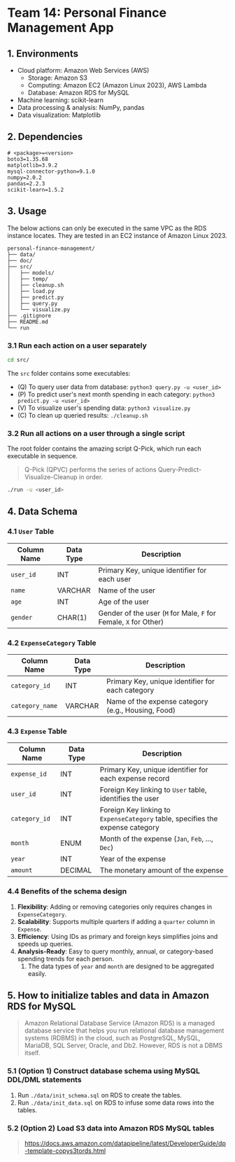 # Team 14: Personal Finance Management App

## 1. Environments

- Cloud platform: Amazon Web Services (AWS)
  - Storage: Amazon S3
  - Computing: Amazon EC2 (Amazon Linux 2023), AWS Lambda
  - Database: Amazon RDS for MySQL
- Machine learning: scikit-learn
- Data processing & analysis: NumPy, pandas
- Data visualization: Matplotlib

## 2. Dependencies

```text
# <package>=<version>
boto3=1.35.68
matplotlib=3.9.2
mysql-connector-python=9.1.0
numpy=2.0.2
pandas=2.2.3
scikit-learn=1.5.2
```

## 3. Usage

The below actions can only be executed in the same VPC as the RDS instance locates. They are tested in an EC2 instance of Amazon Linux 2023.

```text
personal-finance-management/
├── data/
├── doc/
├── src/
│   ├── models/
│   ├── temp/
│   ├── cleanup.sh
│   ├── load.py
│   ├── predict.py
│   ├── query.py
│   └── visualize.py
├── .gitignore
├── README.md
└── run
```

### 3.1 Run each action on a user separately

```bash
cd src/
```

The `src` folder contains some executables:

- (Q) To query user data from database: `python3 query.py -u <user_id>`
- (P) To predict user's next month spending in each category: `python3 predict.py -u <user_id>`
- (V) To visualize user's spending data: `python3 visualize.py`
- (C) To clean up queried results: `./cleanup.sh`

### 3.2 Run all actions on a user through a single script

The root folder contains the amazing script Q-Pick, which run each executable in sequence.
> Q-Pick (QPVC) performs the series of actions Query-Predict-Visualize-Cleanup in order. 

```bash
./run -u <user_id>
```

## 4. Data Schema

### 4.1 `User` Table

| Column Name | Data Type | Description                                     |
|-------------|-----------|-------------------------------------------------|
| `user_id`   | INT       | Primary Key, unique identifier for each user    |
| `name`      | VARCHAR   | Name of the user                                |
| `age`       | INT       | Age of the user                                 |
| `gender`    | CHAR(1)   | Gender of the user (`M` for Male, `F` for Female, `X` for Other) |

### 4.2 `ExpenseCategory` Table

| Column Name     | Data Type | Description                                   |
|-----------------|-----------|-----------------------------------------------|
| `category_id`   | INT       | Primary Key, unique identifier for each category |
| `category_name` | VARCHAR   | Name of the expense category (e.g., Housing, Food) |

### 4.3 `Expense` Table

| Column Name      | Data Type | Description                                                    |
|------------------|-----------|----------------------------------------------------------------|
| `expense_id`     | INT       | Primary Key, unique identifier for each expense record         |
| `user_id`        | INT       | Foreign Key linking to `User` table, identifies the user       |
| `category_id`    | INT       | Foreign Key linking to `ExpenseCategory` table, specifies the expense category |
| `month`          | ENUM      | Month of the expense (`Jan`, `Feb`, ..., `Dec`)                |
| `year`           | INT       | Year of the expense                                           |
| `amount`         | DECIMAL   | The monetary amount of the expense                             |

### 4.4 Benefits of the schema design

1. **Flexibility**: Adding or removing categories only requires changes in `ExpenseCategory`.
2. **Scalability**: Supports multiple quarters if adding a `quarter` column in `Expense`.
3. **Efficiency**: Using IDs as primary and foreign keys simplifies joins and speeds up queries.
4. **Analysis-Ready**: Easy to query monthly, annual, or category-based spending trends for each person.
   1. The data types of `year` and `month` are designed to be aggregated easily.

## 5. How to initialize tables and data in Amazon RDS for MySQL

> Amazon Relational Database Service (Amazon RDS) is a managed database service that helps you run relational database management systems (RDBMS) in the cloud, such as PostgreSQL, MySQL, MariaDB, SQL Server, Oracle, and Db2. However, RDS is not a DBMS itself.

### 5.1 (Option 1) Construct database schema using MySQL DDL/DML statements

1. Run `./data/init_schema.sql` on RDS to create the tables.
2. Run `./data/init_data.sql` on RDS to infuse some data rows into the tables.

### 5.2 (Option 2) Load S3 data into Amazon RDS MySQL tables

> <https://docs.aws.amazon.com/datapipeline/latest/DeveloperGuide/dp-template-copys3tords.html>
